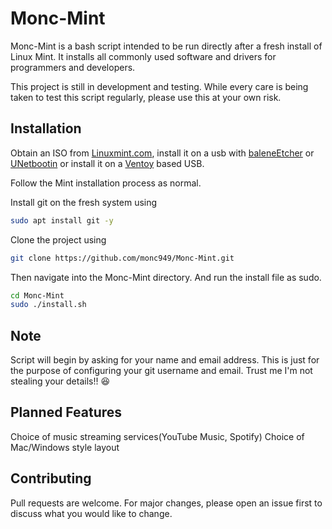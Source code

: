 
# Monc-Mint

Monc-Mint is a bash script intended to be run directly after a fresh install of Linux Mint. It installs all commonly used software and drivers for programmers and developers.

This project is still in development and testing. While every care is being taken to test this script regularly, please use this at your own risk.


## Installation

Obtain an ISO from [Linuxmint.com](https://linuxmint.com/download.php), install it on a usb with [baleneEtcher](https://www.balena.io/etcher/) or [UNetbootin](https://unetbootin.github.io/) or install it on a [Ventoy](https://www.ventoy.net/en/doc_start.html) based USB.

Follow the Mint installation process as normal.

Install git on the fresh system using

```bash
sudo apt install git -y
```

Clone the project using
```bash
git clone https://github.com/monc949/Monc-Mint.git
```
Then navigate into the Monc-Mint directory.
And run the install file as sudo.

```bash
cd Monc-Mint
sudo ./install.sh
```

## Note
Script will begin by asking for your name and email address. This is just for the purpose of configuring your git username and email. Trust me I'm not stealing your details!! :laughing:

## Planned Features
Choice of music streaming services(YouTube Music, Spotify)
Choice of Mac/Windows style layout





## Contributing
Pull requests are welcome. For major changes, please open an issue first to discuss what you would like to change.
